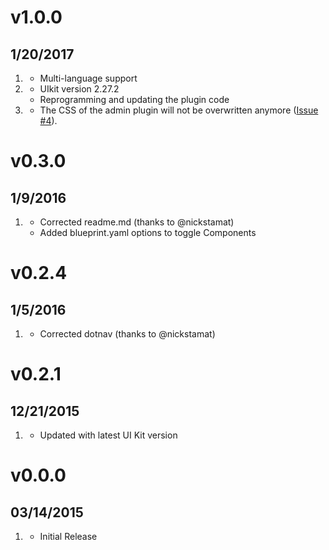 # v1.0.0
## 1/20/2017

1. [](#new)
    * Multi-language support
1. [](#improved)    
    * UIkit version 2.27.2
    * Reprogramming and updating the plugin code
1. [](#bugfix)
    * The CSS of the admin plugin will not be overwritten anymore ([Issue #4](https://github.com/khanduras/grav-plugin-uikitifier/issues/4)).  

# v0.3.0
## 1/9/2016

1. [](#improved)
    * Corrected readme.md (thanks to @nickstamat)
    * Added blueprint.yaml options to toggle Components

# v0.2.4
## 1/5/2016

1. [](#improved)
    * Corrected dotnav (thanks to @nickstamat)

# v0.2.1
## 12/21/2015

1. [](#new)
    * Updated with latest UI Kit version

# v0.0.0
## 03/14/2015

1. [](#new)
    * Initial Release